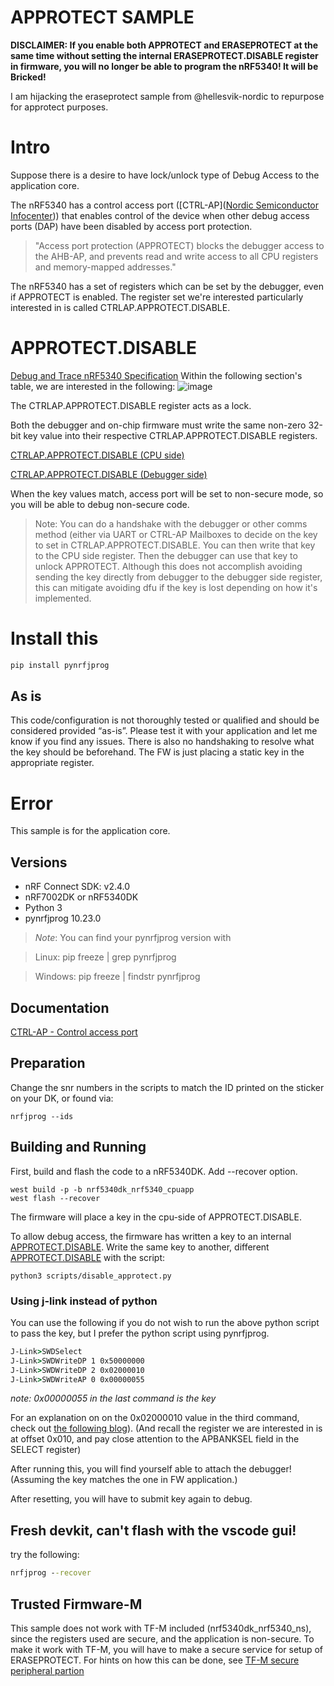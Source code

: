 # APPROTECT SAMPLE
**DISCLAIMER: If you enable both APPROTECT and ERASEPROTECT at the same time without setting the internal ERASEPROTECT.DISABLE register in firmware, you will no longer be able to program the nRF5340! It will be Bricked!**

I am hijacking the eraseprotect sample from @hellesvik-nordic to repurpose for approtect purposes.

# Intro
Suppose there is a desire to have lock/unlock type of Debug Access to the application core.

The nRF5340 has a control access port ([CTRL-AP]([Nordic Semiconductor Infocenter](https://infocenter.nordicsemi.com/index.jsp?topic=%2Fps_nrf5340%2Fctrl-ap.html&anchor=ctrlap))) that enables control of the device when other debug access ports (DAP) have been disabled by access port protection. 

> "Access port protection (APPROTECT) blocks the debugger access to the AHB-AP, and prevents read and write access to all CPU registers and memory-mapped addresses."

The nRF5340 has a set of registers which can be set by the debugger, even if APPROTECT is enabled. The register set we're interested particularly interested in is called CTRLAP.APPROTECT.DISABLE.

# APPROTECT.DISABLE
[Debug and Trace nRF5340 Specification](https://infocenter.nordicsemi.com/index.jsp?topic=%2Fps_nrf5340%2Fdebugandtrace.html)
Within the following section's table, we are interested in the following:
![image](https://github.com/droidecahedron/nrf_ctrl-ap_approtect/assets/63935881/87674249-8811-481c-b9cd-ff46f3c29eb6)


The CTRLAP.APPROTECT.DISABLE register acts as a lock. 

Both the debugger and on-chip firmware must write the same non-zero 32-bit key value into their respective CTRLAP.APPROTECT.DISABLE registers.

[CTRLAP.APPROTECT.DISABLE  (CPU side)](https://infocenter.nordicsemi.com/topic/ps_nrf5340/ctrl-ap.html?cp=4_0_0_7_9#unique_1852475219)

[CTRLAP.APPROTECT.DISABLE (Debugger side)](https://infocenter.nordicsemi.com/topic/ps_nrf5340/ctrl-ap.html?cp=4_0_0_7_9#register.APPROTECT.DISABLE)

When the key values match, access port will be set to non-secure mode, so you will be able to debug non-secure code.

> Note: You can do a handshake with the debugger or other comms method (either via UART or CTRL-AP Mailboxes to decide on the key to set in CTRLAP.APPROTECT.DISABLE. You can then write that key to the CPU side register. Then the debugger can use that key to unlock APPROTECT. Although this does not accomplish avoiding sending the key directly from debugger to the debugger side register, this can mitigate avoiding dfu if the key is lost depending on how it's implemented.


# Install this
```py
pip install pynrfjprog
```

## As is
This code/configuration is not thoroughly tested or qualified and should be considered provided “as-is”. Please test it with your application and let me know if you find any issues.
There is also no handshaking to resolve what the key should be beforehand. The FW is just placing a static key in the appropriate register.

# Error
This sample is for the application core.

## Versions
- nRF Connect SDK: v2.4.0
- nRF7002DK or nRF5340DK
- Python 3
- pynrfjprog 10.23.0

> _Note_: You can find your pynrfjprog version with

> Linux: pip freeze | grep pynrfjprog

> Windows: pip freeze | findstr pynrfjprog

## Documentation
[CTRL-AP - Control access port](https://infocenter.nordicsemi.com/topic/ps_nrf5340/ctrl-ap.html?cp=3_0_0_7_9)

## Preparation
Change the snr numbers in the scripts to match the ID printed on the sticker on your DK, or found via:
```
nrfjprog --ids
```

## Building and Running
First, build and flash the code to a nRF5340DK.
Add --recover option. 
```
west build -p -b nrf5340dk_nrf5340_cpuapp
west flash --recover
```

The firmware will place a key in the cpu-side of APPROTECT.DISABLE.


To allow debug access, the firmware has written a key to an internal [APPROTECT.DISABLE](https://infocenter.nordicsemi.com/topic/ps_nrf5340/ctrl-ap.html?cp=4_0_0_7_9#unique_1852475219). Write the same key to another, different [APPROTECT.DISABLE](https://infocenter.nordicsemi.com/topic/ps_nrf5340/ctrl-ap.html?cp=4_0_0_7_9#register.APPROTECT.DISABLE) with the script:
```
python3 scripts/disable_approtect.py
```

### Using j-link instead of python
You can use the following if you do not wish to run the above python script to pass the key, but I prefer the python script using pynrfjprog.

```cmd
J-Link>SWDSelect
J-Link>SWDWriteDP 1 0x50000000
J-Link>SWDWriteDP 2 0x02000010
J-Link>SWDWriteAP 0 0x00000055
```
*note: 0x00000055 in the last command is the key*

For an explanation on on the 0x02000010 value in the third command, check out [the following blog](https://devzone.nordicsemi.com/nordic/nordic-blog/b/blog/posts/allowing-debugger-access-to-an-nrf5340)).
(And recall the register we are interested in is at offset 0x010, and pay close attention to the APBANKSEL field in the SELECT register)

After running this, you will find yourself able to attach the debugger! (Assuming the key matches the one in FW application.) 

After resetting, you will have to submit key again to debug.

## Fresh devkit, can't flash with the vscode gui!
try the following:
```cmd
nrfjprog --recover
```

## Trusted Firmware-M
This sample does not work with TF-M included (nrf5340dk_nrf5340_ns), since the registers used are secure, and the application is non-secure.
To make it work with TF-M, you will have to make a secure service for setup of ERASEPROTECT.
For hints on how this can be done, see [TF-M secure peripheral partion](https://developer.nordicsemi.com/nRF_Connect_SDK/doc/2.0.1/nrf/samples/tfm/tfm_secure_peripheral/README.html)
